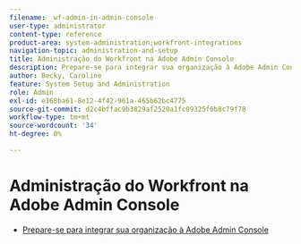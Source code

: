 ```yaml
---
filename: _wf-admin-in-admin-console
user-type: administrator
content-type: reference
product-area: system-administration;workfront-integrations
navigation-topic: administration-and-setup
title: Administração do Workfront na Adobe Admin Console
description: Prepare-se para integrar sua organização à Adobe Admin Console
author: Becky, Caroline
feature: System Setup and Administration
role: Admin
exl-id: e168ba61-8e12-4f42-961a-465b62bc4775
source-git-commit: d2c4bffac9b3829af2520a1fc09325f6b8c79f78
workflow-type: tm+mt
source-wordcount: '34'
ht-degree: 0%

---
```


# Administração do Workfront na Adobe Admin Console

* [Prepare-se para integrar sua organização à Adobe Admin Console](../../administration-and-setup/adobe-admin-console/prep-for-admin-console.md)
